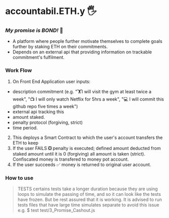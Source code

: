 # accountabil.ETH.y 🖐️

### _My promise is BOND!_ 💯

- A platform where people further motivate themselves to complete goals further by staking ETH on their commitments.
- Depends on an external api that providing information on trackable commitment's fulfilment.

### Work Flow

1. On Front End Application user inputs:

- description commitment (e.g. "🏋️I will visit the gym at least twice a week", "📺 I will only watch Netflix for 5hrs a week", "💻 I will commit this github repo five times a week")
- external api tracking this
- amount staked.
- penalty protocol (forgiving, strict)
- time period.

2. This deploys a Smart Contract to which the user's account transfers the ETH to keep
3. If the user FAILS ❎ penalty is executed; defined amount deducted from staked amount until it is 0 (forgiving) all amount is taken (strict). Confiscated money is transfered to money pot account.
4. If the user succeeds ✅ money is returned to original user account.

### How to use

> TESTS
> certains tests take a longer duration because they are using loops to simulate the passing of time, and so it can look like the tests have frozen. But be rest assured that it is working.
> It is advised to run tests files that have large time simulates separate to avoid this issue
> e.g. $ test test/3_Promise_Cashout.js
